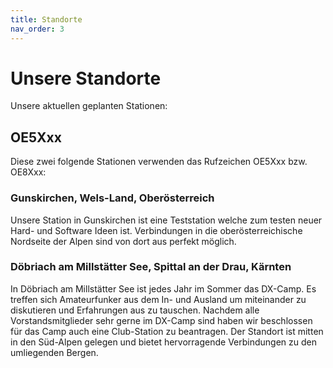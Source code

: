 ```yaml
---
title: Standorte
nav_order: 3
---
```


# Unsere Standorte

Unsere aktuellen geplanten Stationen:

## OE5Xxx

Diese zwei folgende Stationen verwenden das Rufzeichen OE5Xxx bzw. OE8Xxx:

### Gunskirchen, Wels-Land, Oberösterreich

Unsere Station in Gunskirchen ist eine Teststation welche zum testen neuer Hard- und Software Ideen ist.
Verbindungen in die oberösterreichische Nordseite der Alpen sind von dort aus perfekt möglich.

### Döbriach am Millstätter See, Spittal an der Drau, Kärnten

In Döbriach am Millstätter See ist jedes Jahr im Sommer das DX-Camp.
Es treffen sich Amateurfunker aus dem In- und Ausland um miteinander zu diskutieren und Erfahrungen aus zu tauschen.
Nachdem alle Vorstandsmitglieder sehr gerne im DX-Camp sind haben wir beschlossen für das Camp auch eine Club-Station zu beantragen.
Der Standort ist mitten in den Süd-Alpen gelegen und bietet hervorragende Verbindungen zu den umliegenden Bergen.

